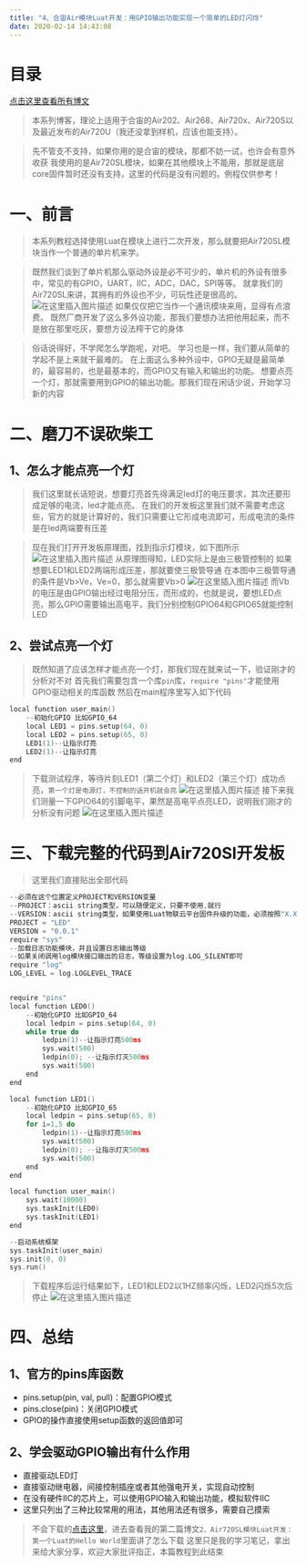 ```yaml
---
title: "4、合宙Air模块Luat开发：用GPIO输出功能实现一个简单的LED灯闪烁"
date: 2020-02-14 14:43:08
---
```


# 目录

[点击这里查看所有博文](https://blog.csdn.net/weixin_44570083/article/details/104285283)

> 本系列博客，理论上适用于合宙的Air202、Air268、Air720x、Air720S以及最近发布的Air720U（我还没拿到样机，应该也能支持）。


> 先不管支不支持，如果你用的是合宙的模块，那都不妨一试，也许会有意外收获
我使用的是Air720SL模块，如果在其他模块上不能用，那就是底层core固件暂时还没有支持，这里的代码是没有问题的。例程仅供参考！

# 一、前言

> 本系列教程选择使用Luat在模块上进行二次开发，那么就要把Air720SL模块当作一个普通的单片机来学。

> 既然我们谈到了单片机那么驱动外设是必不可少的，单片机的外设有很多中，常见的有GPIO，UART，IIC，ADC，DAC，SPI等等。
> 就拿我们的Air720SL来讲，其拥有的外设也不少，可玩性还是很高的。
> ![在这里插入图片描述](https://img-blog.csdnimg.cn/20200214121656756.png?x-oss-process=image/watermark,type_ZmFuZ3poZW5naGVpdGk,shadow_10,text_aHR0cHM6Ly9ibG9nLmNzZG4ubmV0L3dlaXhpbl80NDU3MDA4Mw==,size_16,color_FFFFFF,t_70)
> 如果仅仅把它当作一个通讯模块来用，显得有点浪费。
> 既然厂商开发了这么多外设功能，那我们要想办法把他用起来，而不是放在那里吃灰，要想方设法榨干它的身体


> 俗话说得好，不学爬怎么学跑呢，对吧。
> 学习也是一样，我们要从简单的学起不是上来就干最难的。
> 在上面这么多种外设中，GPIO无疑是最简单的，最容易的，也是最基本的，而GPIO又有输入和输出的功能。
> 想要点亮一个灯，那就需要用到GPIO的输出功能。那我们现在闲话少说，开始学习新的内容

# 二、磨刀不误砍柴工

## 1、怎么才能点亮一个灯

>我们这里就长话短说，想要灯亮首先得满足led灯的电压要求，其次还要形成足够的电流，led才能点亮。
>在我们的开发板这里我们就不需要考虑这些，官方的就是计算好的，我们只需要让它形成电流即可，形成电流的条件是在led两端要有压差

> 现在我们打开开发板原理图，找到指示灯模块，如下图所示
> ![在这里插入图片描述](https://img-blog.csdnimg.cn/20200214123820350.png?x-oss-process=image/watermark,type_ZmFuZ3poZW5naGVpdGk,shadow_10,text_aHR0cHM6Ly9ibG9nLmNzZG4ubmV0L3dlaXhpbl80NDU3MDA4Mw==,size_16,color_FFFFFF,t_70)
> 从原理图得知，LED实际上是由三极管控制的
> 如果想要LED1和LED2两端形成压差，那就要使三极管导通
> 在本图中三极管导通的条件是Vb>Ve，Ve=0，那么就需要Vb>0
> ![在这里插入图片描述](https://img-blog.csdnimg.cn/20200214143011480.png)
> 而Vb的电压是由GPIO输出经过电阻分压，而形成的，也就是说，要想LED点亮，那么GPIO需要输出高电平，我们分别控制GPIO64和GPIO65就能控制LED

## 2、尝试点亮一个灯

> 既然知道了应该怎样才能点亮一个灯，那我们现在就来试一下，验证刚才的分析对不对
> 首先我们需要包含一个库`pin`库，`require "pins"`才能使用GPIO驱动相关的库函数
> 然后在main程序里写入如下代码

```c
local function user_main()
    --初始化GPIO 比如GPIO_64
    local LED1 = pins.setup(64, 0)
	local LED2 = pins.setup(65, 0)
	LED1(1)--让指示灯亮
	LED2(1)--让指示灯亮
end
```

>下载测试程序，等待片刻LED1（第二个灯）和LED2（第三个灯）成功点亮，`第一个灯是电源灯，不控制的话开机就会亮`
>![在这里插入图片描述](https://img-blog.csdnimg.cn/20200214131242363.png?x-oss-process=image/watermark,type_ZmFuZ3poZW5naGVpdGk,shadow_10,text_aHR0cHM6Ly9ibG9nLmNzZG4ubmV0L3dlaXhpbl80NDU3MDA4Mw==,size_16,color_FFFFFF,t_70)
>接下来我们测量一下GPIO64的引脚电平，果然是高电平点亮LED，说明我们刚才的分析没有问题
>![在这里插入图片描述](https://img-blog.csdnimg.cn/20200214132321971.jpg?x-oss-process=image/watermark,type_ZmFuZ3poZW5naGVpdGk,shadow_10,text_aHR0cHM6Ly9ibG9nLmNzZG4ubmV0L3dlaXhpbl80NDU3MDA4Mw==,size_16,color_FFFFFF,t_70)

 # 三、下载完整的代码到Air720Sl开发板

> 这里我们直接贴出全部代码

```c
--必须在这个位置定义PROJECT和VERSION变量
--PROJECT：ascii string类型，可以随便定义，只要不使用,就行
--VERSION：ascii string类型，如果使用Luat物联云平台固件升级的功能，必须按照"X.X.X"定义，X表示1位数字；否则可随便定义
PROJECT = "LED"
VERSION = "0.0.1"
require "sys"
--加载日志功能模块，并且设置日志输出等级
--如果关闭调用log模块接口输出的日志，等级设置为log.LOG_SILENT即可
require "log"
LOG_LEVEL = log.LOGLEVEL_TRACE


require "pins"
local function LED0()
    --初始化GPIO 比如GPIO_64
    local ledpin = pins.setup(64, 0)
    while true do
        ledpin(1)--让指示灯亮500ms
        sys.wait(500)
        ledpin(0); --让指示灯灭500ms
        sys.wait(500)
    end
end

local function LED1()
    --初始化GPIO 比如GPIO_65
    local ledpin = pins.setup(65, 0)
    for i=1,5 do
        ledpin(1)--让指示灯亮500ms
        sys.wait(500)
        ledpin(0); --让指示灯灭500ms
        sys.wait(500)
    end
end

local function user_main()
	sys.wait(10000)
    sys.taskInit(LED0)  
    sys.taskInit(LED1)  
end

--启动系统框架
sys.taskInit(user_main)
sys.init(0, 0)
sys.run()
```

> 下载程序后运行结果如下，LED1和LED2以1HZ频率闪烁，LED2闪烁5次后停止
> ![在这里插入图片描述](https://img-blog.csdnimg.cn/20200214140728460.gif)

# 四、总结

## 1、官方的pins库函数

* pins.setup(pin, val, pull)：配置GPIO模式
* pins.close(pin)：关闭GPIO模式
* GPIO的操作直接使用setup函数的返回值即可

## 2、学会驱动GPIO输出有什么作用

* 直接驱动LED灯
* 直接驱动继电器，间接控制插座或者其他强电开关，实现自动控制
* 在没有硬件IIC的芯片上，可以使用GPIO输入和输出功能，模拟软件IIC
* 这里只列出了三种比较常用的用法，其他用法还有很多，需要自己摸索




> 不会下载的[点击这里](https://blog.csdn.net/weixin_44570083/article/details/104285283)，进去查看我的第二篇博文`2、Air720SL模块Luat开发：第一个Luat的Hello World`里面讲了怎么下载
> 这里只是我的学习笔记，拿出来给大家分享，欢迎大家批评指正，本篇教程到此结束